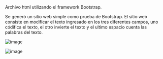Archivo html utilizando el framework Bootstrap.

Se generó un sitio web simple como prueba de Bootstrap.
El sitio web consiste en modificar el texto ingresado en los tres diferentes campos,
uno códifica el texto, el otro invierte el texto y el ultimo espacio cuenta las palabras del texto.

![image](https://github.com/user-attachments/assets/5edc8be2-5174-492c-adbf-50c4101cac2f)

![image](https://github.com/user-attachments/assets/3070cbe0-c720-45f5-a766-60c991ad3d57)
